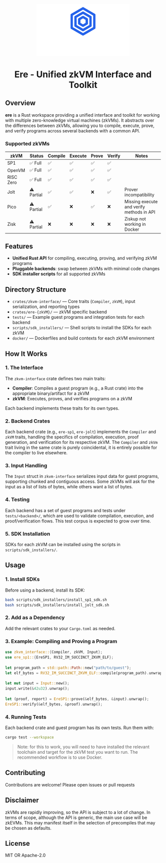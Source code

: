 <p align="center">
  <img src="assets/logo-blue-white.svg" alt="Ere" width="300"/>
</p>

<h1 align="center">Ere - Unified zkVM Interface and Toolkit </h1>

## Overview

**ere** is a Rust workspace providing a unified interface and toolkit for working with multiple zero-knowledge virtual machines (zkVMs). It abstracts over the differences between zkVMs, allowing you to compile, execute, prove, and verify programs across several backends with a common API.

### Supported zkVMs

| zkVM | Status | Compile | Execute | Prove | Verify | Notes |
|------|--------|---------|---------|-------|--------|-------|
| SP1 | ✅ Full | ✅ | ✅ | ✅ | ✅ | |
| OpenVM | ✅ Full | ✅ | ✅ | ✅ | ✅ | |
| RISC Zero | ✅ Full | ✅ | ✅ | ✅ | ✅ | |
| Jolt | ⚠️ Partial | ✅ | ✅ | ❌ | ✅ | Prover incompatibility |
| Pico | ⚠️ Partial | ✅ | ❌ | ✅ | ❌ | Missing execute and verify methods in API |
| Zisk | ⚠️ Partial | ❌ | ❌ | ❌ | ❌ | Ziskup not working in Docker |

## Features

- **Unified Rust API** for compiling, executing, proving, and verifying zkVM programs
- **Pluggable backends**: swap between zkVMs with minimal code changes
- **SDK installer scripts** for all supported zkVMs

## Directory Structure

- `crates/zkvm-interface/` — Core traits (`Compiler`, `zkVM`), input serialization, and reporting types
- `crates/ere-{zkVM}/` — zkVM specific backend
- `tests/` — Example guest programs and integration tests for each backend
- `scripts/sdk_installers/` — Shell scripts to install the SDKs for each zkVM
- `docker/` — Dockerfiles and build contexts for each zkVM environment

## How It Works

### 1. The Interface

The `zkvm-interface` crate defines two main traits:

- **Compiler**: Compiles a guest program (e.g., a Rust crate) into the appropriate binary/artifact for a zkVM
- **zkVM**: Executes, proves, and verifies programs on a zkVM

Each backend implements these traits for its own types.

### 2. Backend Crates

Each backend crate (e.g., `ere-sp1`, `ere-jolt`) implements the `Compiler` and `zkVM` traits, handling the specifics of compilation, execution, proof generation, and verification for its respective zkVM. The `Compiler` and `zkVm` trait living in the same crate is purely coincidental, it is entirely possible for the compiler to live elsewhere.

### 3. Input Handling

The `Input` struct in `zkvm-interface` serializes input data for guest programs, supporting chunked and contiguous access. Some zkVMs will ask for the input as a list of lists of bytes, while others want a list of bytes.

### 4. Testing

Each backend has a set of guest programs and tests under `tests/<backend>/`, which are used to validate compilation, execution, and proof/verification flows. This test corpus is expected to grow over time.

### 5. SDK Installation

SDKs for each zkVM can be installed using the scripts in `scripts/sdk_installers/`.

## Usage

### 1. Install SDKs

Before using a backend, install its SDK:

```sh
bash scripts/sdk_installers/install_sp1_sdk.sh
bash scripts/sdk_installers/install_jolt_sdk.sh
```

### 2. Add as a Dependency

Add the relevant crates to your `Cargo.toml` as needed.

### 3. Example: Compiling and Proving a Program

```rust
use zkvm_interface::{Compiler, zkVM, Input};
use ere_sp1::{EreSP1, RV32_IM_SUCCINCT_ZKVM_ELF};

let program_path = std::path::Path::new("path/to/guest");
let elf_bytes = RV32_IM_SUCCINCT_ZKVM_ELF::compile(program_path).unwrap();

let mut input = Input::new();
input.write(&42u32).unwrap();

let (proof, report) = EreSP1::prove(&elf_bytes, &input).unwrap();
EreSP1::verify(&elf_bytes, &proof).unwrap();
```

### 4. Running Tests

Each backend crate and guest program has its own tests. Run them with:

```sh
cargo test --workspace
```

> Note: for this to work, you will need to have installed the relevant toolchain and target for the zkVM test you want to run. The recommended workflow is to use Docker.

## Contributing

Contributions are welcome! Please open issues or pull requests

## Disclaimer

zkVMs are rapidly improving, so the API is subject to a lot of change. In terms of scope, although the API is generic, the main use case will be zkEVMs. This may manifest itself in the selection of precompiles that
may be chosen as defaults.

## License

MIT OR Apache-2.0
